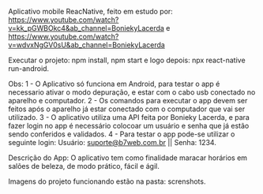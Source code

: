 Aplicativo mobile ReacNative, feito em estudo por: 
https://www.youtube.com/watch?v=kk_pGWBOkc4&ab_channel=BoniekyLacerda e https://www.youtube.com/watch?v=wdvxNgGV0sU&ab_channel=BoniekyLacerda


Executar o projeto: npm install, npm start e logo depois: npx react-native run-android. 


Obs: 1 - O Aplicativo só funciona em Android, para testar o app é necessario ativar o modo depuração, e estar com o cabo usb conectado no aparelho e computador. 
     2 - Os comandos para executar o app devem ser feitos após o aparelho já estar conectado com o computador que vai ser utilizado.
     3 - O aplicativo utiliza uma API feita por Bonieky Lacerda, e para fazer login no app é necessário colocoar um usuário e senha que já estão sendo       conferidos e validados.
     4 - Para testar o app pode-se utilizar o seguinte login: Usuário: suporte@b7web.com.br ||  Senha: 1234.

Descrição do App:
O aplicativo tem como finalidade maracar horários em salões de beleza, de modo prático, fácil e ágil.

Imagens do projeto funcionando estão na pasta: screnshots.
